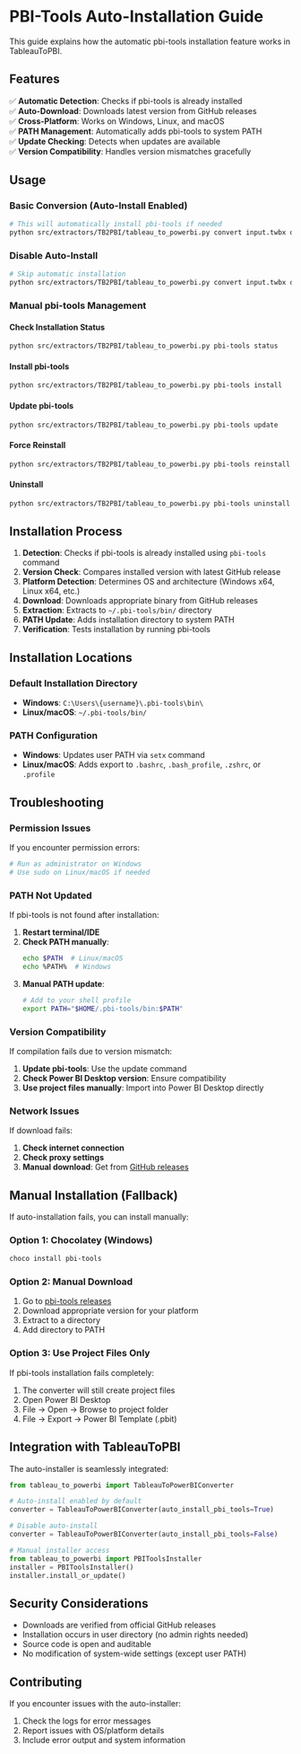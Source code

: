 # PBI-Tools Auto-Installation Guide

This guide explains how the automatic pbi-tools installation feature works in TableauToPBI.

## Features

✅ **Automatic Detection**: Checks if pbi-tools is already installed  
✅ **Auto-Download**: Downloads latest version from GitHub releases  
✅ **Cross-Platform**: Works on Windows, Linux, and macOS  
✅ **PATH Management**: Automatically adds pbi-tools to system PATH  
✅ **Update Checking**: Detects when updates are available  
✅ **Version Compatibility**: Handles version mismatches gracefully  

## Usage

### Basic Conversion (Auto-Install Enabled)
```bash
# This will automatically install pbi-tools if needed
python src/extractors/TB2PBI/tableau_to_powerbi.py convert input.twbx output.pbit
```

### Disable Auto-Install
```bash
# Skip automatic installation
python src/extractors/TB2PBI/tableau_to_powerbi.py convert input.twbx output.pbit --no-auto-install
```

### Manual pbi-tools Management

#### Check Installation Status
```bash
python src/extractors/TB2PBI/tableau_to_powerbi.py pbi-tools status
```

#### Install pbi-tools
```bash
python src/extractors/TB2PBI/tableau_to_powerbi.py pbi-tools install
```

#### Update pbi-tools
```bash
python src/extractors/TB2PBI/tableau_to_powerbi.py pbi-tools update
```

#### Force Reinstall
```bash
python src/extractors/TB2PBI/tableau_to_powerbi.py pbi-tools reinstall
```

#### Uninstall
```bash
python src/extractors/TB2PBI/tableau_to_powerbi.py pbi-tools uninstall
```

## Installation Process

1. **Detection**: Checks if pbi-tools is already installed using `pbi-tools` command
2. **Version Check**: Compares installed version with latest GitHub release
3. **Platform Detection**: Determines OS and architecture (Windows x64, Linux x64, etc.)
4. **Download**: Downloads appropriate binary from GitHub releases
5. **Extraction**: Extracts to `~/.pbi-tools/bin/` directory
6. **PATH Update**: Adds installation directory to system PATH
7. **Verification**: Tests installation by running pbi-tools

## Installation Locations

### Default Installation Directory
- **Windows**: `C:\Users\{username}\.pbi-tools\bin\`
- **Linux/macOS**: `~/.pbi-tools/bin/`

### PATH Configuration
- **Windows**: Updates user PATH via `setx` command
- **Linux/macOS**: Adds export to `.bashrc`, `.bash_profile`, `.zshrc`, or `.profile`

## Troubleshooting

### Permission Issues
If you encounter permission errors:
```bash
# Run as administrator on Windows
# Use sudo on Linux/macOS if needed
```

### PATH Not Updated
If pbi-tools is not found after installation:
1. **Restart terminal/IDE**
2. **Check PATH manually**:
   ```bash
   echo $PATH  # Linux/macOS
   echo %PATH%  # Windows
   ```
3. **Manual PATH update**:
   ```bash
   # Add to your shell profile
   export PATH="$HOME/.pbi-tools/bin:$PATH"
   ```

### Version Compatibility
If compilation fails due to version mismatch:
1. **Update pbi-tools**: Use the update command
2. **Check Power BI Desktop version**: Ensure compatibility
3. **Use project files manually**: Import into Power BI Desktop directly

### Network Issues
If download fails:
1. **Check internet connection**
2. **Check proxy settings**
3. **Manual download**: Get from [GitHub releases](https://github.com/pbi-tools/pbi-tools/releases)

## Manual Installation (Fallback)

If auto-installation fails, you can install manually:

### Option 1: Chocolatey (Windows)
```bash
choco install pbi-tools
```

### Option 2: Manual Download
1. Go to [pbi-tools releases](https://github.com/pbi-tools/pbi-tools/releases)
2. Download appropriate version for your platform
3. Extract to a directory
4. Add directory to PATH

### Option 3: Use Project Files Only
If pbi-tools installation fails completely:
1. The converter will still create project files
2. Open Power BI Desktop
3. File → Open → Browse to project folder
4. File → Export → Power BI Template (.pbit)

## Integration with TableauToPBI

The auto-installer is seamlessly integrated:

```python
from tableau_to_powerbi import TableauToPowerBIConverter

# Auto-install enabled by default
converter = TableauToPowerBIConverter(auto_install_pbi_tools=True)

# Disable auto-install
converter = TableauToPowerBIConverter(auto_install_pbi_tools=False)

# Manual installer access
from tableau_to_powerbi import PBIToolsInstaller
installer = PBIToolsInstaller()
installer.install_or_update()
```

## Security Considerations

- Downloads are verified from official GitHub releases
- Installation occurs in user directory (no admin rights needed)
- Source code is open and auditable
- No modification of system-wide settings (except user PATH)

## Contributing

If you encounter issues with the auto-installer:
1. Check the logs for error messages
2. Report issues with OS/platform details
3. Include error output and system information
